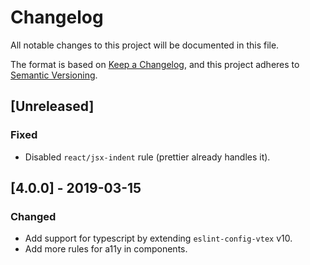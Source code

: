 # Changelog
All notable changes to this project will be documented in this file.

The format is based on [Keep a Changelog](https://keepachangelog.com/en/1.0.0/),
and this project adheres to [Semantic Versioning](https://semver.org/spec/v2.0.0.html).

## [Unreleased]
### Fixed
- Disabled `react/jsx-indent` rule (prettier already handles it).

## [4.0.0] - 2019-03-15
### Changed
- Add support for typescript by extending `eslint-config-vtex` v10.
- Add more rules for a11y in components.
